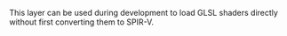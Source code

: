 
This layer can be used during development to load GLSL shaders directly without first converting them to SPIR-V.
